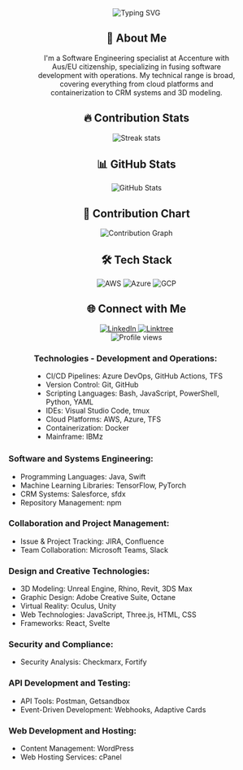 <div align="center">
  <img src="https://readme-typing-svg.herokuapp.com?font=Jetbrains+mono&size=30&duration=5000&color=33F7FF&center=true&vCenter=true&width=435&lines=Machine+Learning;Cloud+Architecture;DevOps;Automation" alt="Typing SVG" />
</div>
<div style="margin: 25px 50px;">
  <div align="center">
    <h2>🚀 About Me</h2>
    <p>I'm a Software Engineering specialist at Accenture with Aus/EU citizenship, specializing in fusing software development with operations. My technical range is broad, covering everything from cloud platforms and containerization to CRM systems and 3D modeling.</p>
  </div>

<div align="center">
  <h2>🔥 Contribution Stats</h2>
  <img src="https://github-readme-streak-stats.herokuapp.com/?user=zanepearton&theme=dark" alt="Streak stats"/>
</div>

  <div align="center">
    <h2>📊 GitHub Stats</h2>
    <img src="https://github-readme-stats.vercel.app/api?username=ZanePearton&show_icons=true&theme=tokyonight" alt="GitHub Stats"/>
  </div>

<div align="center">
  <h2>🫡 Contribution Chart</h2>
  <img src="https://github-readme-activity-graph.vercel.app/graph?username=zanepearton&theme=react-dark" alt="Contribution Graph"/>
</div>

  <h2 align="center" class="section-heading">🛠️ Tech Stack</h2>
  <div align="center">
    <img src="https://img.shields.io/badge/AWS-FF9900?style=for-the-badge&logo=amazonaws&logoColor=white" alt="AWS" />
    <img src="https://img.shields.io/badge/Azure-0089D6?style=for-the-badge&logo=microsoftazure&logoColor=white" alt="Azure"/>
    <img src="https://img.shields.io/badge/GCP-4285F4?style=for-the-badge&logo=googlecloud&logoColor=white" alt="GCP"/>
  </div>

  <h2 align="center" class="section-heading">🌐 Connect with Me</h2>
  <div align="center">
    <a href="https://www.linkedin.com/in/zane-pearton">
      <img src="https://img.shields.io/badge/ZanePearton-0077B5?style=for-the-badge&logo=linkedin&logoColor=white" alt="LinkedIn"/>
    </a>
    <a href="https://linktr.ee/zanepearton">
      <img src="https://img.shields.io/badge/Linktree-39E09B?style=for-the-badge&logo=Linktree&logoColor=white" alt="Linktree"/>
    </a>
  </div>

  <div align="center">
    <img src="https://komarev.com/ghpvc/?username=ZanePearton&style=flat-square" alt="Profile views" />
  </div>

  <h3 class="section-heading">Technologies - Development and Operations:</h3>
  <ul>
    <li>CI/CD Pipelines: Azure DevOps, GitHub Actions, TFS</li>
    <li>Version Control: Git, GitHub</li>
    <li>Scripting Languages: Bash, JavaScript, PowerShell, Python, YAML</li>
    <li>IDEs: Visual Studio Code, tmux</li>
    <li>Cloud Platforms: AWS, Azure, TFS</li>
    <li>Containerization: Docker</li>
    <li>Mainframe: IBMz</li>
  </ul>

  

</div>

<h3>Software and Systems Engineering:</h3>
<ul>
  <li>Programming Languages: Java, Swift</li>
  <li>Machine Learning Libraries: TensorFlow, PyTorch</li>
  <li>CRM Systems: Salesforce, sfdx</li>
  <li>Repository Management: npm</li>
</ul>

<h3>Collaboration and Project Management:</h3>
<ul>
  <li>Issue & Project Tracking: JIRA, Confluence</li>
  <li>Team Collaboration: Microsoft Teams, Slack</li>
</ul>

<h3>Design and Creative Technologies:</h3>
<ul>
  <li>3D Modeling: Unreal Engine, Rhino, Revit, 3DS Max</li>
  <li>Graphic Design: Adobe Creative Suite, Octane</li>
  <li>Virtual Reality: Oculus, Unity</li>
  <li>Web Technologies: JavaScript, Three.js, HTML, CSS</li>
  <li>Frameworks: React, Svelte</li>
</ul>

<h3>Security and Compliance:</h3>
<ul>
  <li>Security Analysis: Checkmarx, Fortify</li>
</ul>

<h3>API Development and Testing:</h3>
<ul>
  <li>API Tools: Postman, Getsandbox</li>
  <li>Event-Driven Development: Webhooks, Adaptive Cards</li>
</ul>

<h3>Web Development and Hosting:</h3>
<ul>
  <li>Content Management: WordPress</li>
  <li>Web Hosting Services: cPanel</li>
</ul>

</div>
